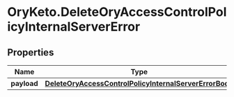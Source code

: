 # OryKeto.DeleteOryAccessControlPolicyInternalServerError

## Properties
Name | Type | Description | Notes
------------ | ------------- | ------------- | -------------
**payload** | [**DeleteOryAccessControlPolicyInternalServerErrorBody**](DeleteOryAccessControlPolicyInternalServerErrorBody.md) |  | [optional] 


